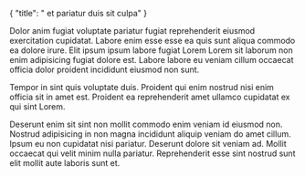 {
  "title": " et pariatur duis sit culpa"
}

Dolor anim fugiat voluptate pariatur fugiat reprehenderit eiusmod exercitation cupidatat. Labore enim esse esse ea quis sunt aliqua commodo ea dolore irure. Elit ipsum ipsum labore fugiat Lorem Lorem sit laborum non enim adipisicing fugiat dolore est. Labore labore eu veniam cillum occaecat officia dolor proident incididunt eiusmod non sunt.

Tempor in sint quis voluptate duis. Proident qui enim nostrud nisi enim officia sit in amet est. Proident ea reprehenderit amet ullamco cupidatat ex qui sint Lorem.

Deserunt enim sit sint non mollit commodo enim veniam id eiusmod non. Nostrud adipisicing in non magna incididunt aliquip veniam do amet cillum. Ipsum eu non cupidatat nisi pariatur. Deserunt dolore sit veniam ad. Mollit occaecat qui velit minim nulla pariatur. Reprehenderit esse sint nostrud sunt elit mollit aute laboris sunt et.